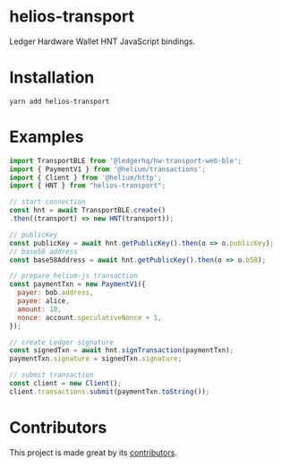 # helios-transport
Ledger Hardware Wallet HNT JavaScript bindings.

# Installation
`yarn add helios-transport`

# Examples
```javascript
import TransportBLE from '@ledgerhq/hw-transport-web-ble';
import { PaymentV1 } from '@helium/transactions';
import { Client } from '@helium/http';
import { HNT } from "helios-transport";

// start connection
const hnt = await TransportBLE.create()
.then((transport) => new HNT(transport));

// publicKey
const publicKey = await hnt.getPublicKey().then(o => o.publicKey);
// base58 address
const base58Address = await hnt.getPublicKey().then(o => o.b58);

// prepare helium-js transaction
const paymentTxn = new PaymentV1({
  payer: bob.address,
  payee: alice,
  amount: 10,
  nonce: account.speculativeNonce + 1,
});

// create Ledger signature
const signedTxn = await hnt.signTransaction(paymentTxn);
paymentTxn.signature = signedTxn.signature;

// submit transaction
const client = new Client();
client.transactions.submit(paymentTxn.toString());
```
# Contributors
This project is made great by its [contributors](https://github.com/vulet/helios-transport/graphs/contributors).

